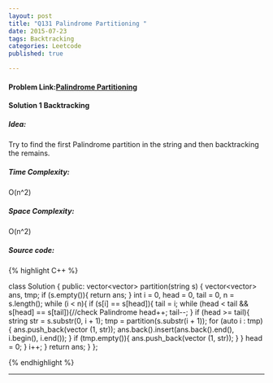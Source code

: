 ```yaml
---
layout: post
title: "Q131 Palindrome Partitioning "
date: 2015-07-23
tags: Backtracking
categories: Leetcode
published: true

---
```

#### Problem Link:[Palindrome Partitioning ](https://leetcode.com/problems/palindrome-partitioning/) 

#### Solution 1 Backtracking

##### Idea:

Try to find the first Palindrome partition in the string and then backtracking the remains. 
   
##### Time Complexity:

O(n^2)

##### Space Complexity:

O(n^2)

##### Source code:
{% highlight C++ %}

class Solution {
public:
    vector<vector<string>> partition(string s) {
        vector<vector<string>> ans, tmp;
        if (s.empty()){
            return ans;
        }
        int i = 0, head = 0, tail = 0, n = s.length();
        while (i < n){
            if (s[i] == s[head]){
                tail = i;
                while (head < tail && s[head] == s[tail]){//check Palindrome
                    head++;
                    tail--;
                }
                if (head >= tail){
                    string str = s.substr(0, i + 1);
                    tmp = partition(s.substr(i + 1));
                    for (auto i : tmp){
                        ans.push_back(vector<string> (1, str));
                        ans.back().insert(ans.back().end(), i.begin(), i.end());
                    }
                    if (tmp.empty()){
                        ans.push_back(vector<string> (1, str));
                    }
                }
                head = 0;
            }
            i++;
        }
        return ans;
    }
};

{% endhighlight %}

---
